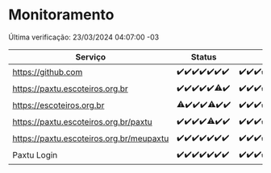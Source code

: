 # Monitoramento

Última verificação: 23/03/2024 04:07:00 -03

|Serviço|Status|Últimas 24h|
|---|---|---|
|https://github.com|<span title="2024-03-16: OK=24">✔️</span><span title="2024-03-17: OK=24">✔️</span><span title="2024-03-18: OK=24">✔️</span><span title="2024-03-19: OK=24">✔️</span><span title="2024-03-20: OK=24">✔️</span><span title="2024-03-21: OK=24">✔️</span><span title="2024-03-22: OK=8">✔️</span>|<span title="22/03/2024 05:08:00 -03 : 200">✔️</span><span title="22/03/2024 06:08:00 -03 : 200">✔️</span><span title="22/03/2024 07:06:00 -03 : 200">✔️</span><span title="22/03/2024 08:04:00 -03 : 200">✔️</span><span title="22/03/2024 09:11:00 -03 : 200">✔️</span><span title="22/03/2024 10:05:00 -03 : 200">✔️</span><span title="22/03/2024 11:06:00 -03 : 200">✔️</span><span title="22/03/2024 12:06:00 -03 : 200">✔️</span><span title="22/03/2024 13:08:00 -03 : 200">✔️</span><span title="22/03/2024 14:04:00 -03 : 200">✔️</span><span title="22/03/2024 15:08:00 -03 : 200">✔️</span><span title="22/03/2024 16:03:00 -03 : 200">✔️</span><span title="22/03/2024 17:06:00 -03 : 200">✔️</span><span title="22/03/2024 18:06:00 -03 : 200">✔️</span><span title="22/03/2024 19:05:00 -03 : 200">✔️</span><span title="22/03/2024 20:04:00 -03 : 200">✔️</span><span title="22/03/2024 21:28:00 -03 : 200">✔️</span><span title="22/03/2024 22:36:00 -03 : 200">✔️</span><span title="22/03/2024 23:13:00 -03 : 200">✔️</span><span title="23/03/2024 00:08:00 -03 : 200">✔️</span><span title="23/03/2024 01:08:00 -03 : 200">✔️</span><span title="23/03/2024 02:06:00 -03 : 200">✔️</span><span title="23/03/2024 03:11:00 -03 : 200">✔️</span><span title="23/03/2024 04:07:00 -03 : 200">✔️</span>|
|https://paxtu.escoteiros.org.br|<span title="2024-03-16: OK=24">✔️</span><span title="2024-03-17: OK=24">✔️</span><span title="2024-03-18: OK=24">✔️</span><span title="2024-03-19: OK=24">✔️</span><span title="2024-03-20: OK=24">✔️</span><span title="2024-03-21: OK=23, Falhas=1">⚠️</span><span title="2024-03-22: OK=8">✔️</span>|<span title="22/03/2024 05:08:00 -03 : 200">✔️</span><span title="22/03/2024 06:08:00 -03 : 200">✔️</span><span title="22/03/2024 07:06:00 -03 : 200">✔️</span><span title="22/03/2024 08:04:00 -03 : 200">✔️</span><span title="22/03/2024 09:11:00 -03 : 200">✔️</span><span title="22/03/2024 10:05:00 -03 : 200">✔️</span><span title="22/03/2024 11:06:00 -03 : 200">✔️</span><span title="22/03/2024 12:06:00 -03 : 200">✔️</span><span title="22/03/2024 13:08:00 -03 : 200">✔️</span><span title="22/03/2024 14:04:00 -03 : 200">✔️</span><span title="22/03/2024 15:08:00 -03 : 200">✔️</span><span title="22/03/2024 16:03:00 -03 : 200">✔️</span><span title="22/03/2024 17:06:00 -03 : 200">✔️</span><span title="22/03/2024 18:06:00 -03 : 200">✔️</span><span title="22/03/2024 19:05:00 -03 : 200">✔️</span><span title="22/03/2024 20:04:00 -03 : 200">✔️</span><span title="22/03/2024 21:28:00 -03 : 200">✔️</span><span title="22/03/2024 22:36:00 -03 : 200">✔️</span><span title="22/03/2024 23:13:00 -03 : 200">✔️</span><span title="23/03/2024 00:08:00 -03 : 200">✔️</span><span title="23/03/2024 01:08:00 -03 : 200">✔️</span><span title="23/03/2024 02:06:00 -03 : 200">✔️</span><span title="23/03/2024 03:11:00 -03 : 200">✔️</span><span title="23/03/2024 04:07:00 -03 : 200">✔️</span>|
|https://escoteiros.org.br|<span title="2024-03-16: OK=23, Falhas=1">⚠️</span><span title="2024-03-17: OK=24">✔️</span><span title="2024-03-18: OK=24">✔️</span><span title="2024-03-19: OK=24">✔️</span><span title="2024-03-20: OK=22, Falhas=2">⚠️</span><span title="2024-03-21: OK=24">✔️</span><span title="2024-03-22: OK=7">✔️</span>|<span title="22/03/2024 04:07:00 -03 : 200">✔️</span><span title="22/03/2024 05:08:00 -03 : 200">✔️</span><span title="22/03/2024 06:08:00 -03 : 200">✔️</span><span title="22/03/2024 07:06:00 -03 : 200">✔️</span><span title="22/03/2024 08:04:00 -03 : 200">✔️</span><span title="22/03/2024 09:11:00 -03 : 200">✔️</span><span title="22/03/2024 10:05:00 -03 : 200">✔️</span><span title="22/03/2024 11:06:00 -03 : 200">✔️</span><span title="22/03/2024 12:06:00 -03 : 200">✔️</span><span title="22/03/2024 13:08:00 -03 : 200">✔️</span><span title="22/03/2024 14:04:00 -03 : 200">✔️</span><span title="22/03/2024 15:08:00 -03 : 200">✔️</span><span title="22/03/2024 16:03:00 -03 : 200">✔️</span><span title="22/03/2024 17:06:00 -03 : 200">✔️</span><span title="22/03/2024 18:06:00 -03 : 200">✔️</span><span title="22/03/2024 19:05:00 -03 : 200">✔️</span><span title="22/03/2024 20:04:00 -03 : 200">✔️</span><span title="22/03/2024 21:28:00 -03 : 200">✔️</span><span title="22/03/2024 22:36:00 -03 : 200">✔️</span><span title="22/03/2024 23:13:00 -03 : 200">✔️</span><span title="23/03/2024 00:08:00 -03 : 200">✔️</span><span title="23/03/2024 01:08:00 -03 : 200">✔️</span><span title="23/03/2024 02:06:00 -03 : 200">✔️</span><span title="23/03/2024 03:11:00 -03 : 200">✔️</span><span title="23/03/2024 04:07:00 -03 : 200">✔️</span>|
|https://paxtu.escoteiros.org.br/paxtu|<span title="2024-03-16: OK=24">✔️</span><span title="2024-03-17: OK=24">✔️</span><span title="2024-03-18: OK=24">✔️</span><span title="2024-03-19: OK=24">✔️</span><span title="2024-03-20: OK=23, Falhas=1">⚠️</span><span title="2024-03-21: OK=24">✔️</span><span title="2024-03-22: OK=7">✔️</span>|<span title="22/03/2024 04:07:00 -03 : 200">✔️</span><span title="22/03/2024 05:08:00 -03 : 200">✔️</span><span title="22/03/2024 06:08:00 -03 : 200">✔️</span><span title="22/03/2024 07:06:00 -03 : 200">✔️</span><span title="22/03/2024 08:04:00 -03 : 200">✔️</span><span title="22/03/2024 09:11:00 -03 : 200">✔️</span><span title="22/03/2024 10:05:00 -03 : 200">✔️</span><span title="22/03/2024 11:06:00 -03 : 200">✔️</span><span title="22/03/2024 12:06:00 -03 : 200">✔️</span><span title="22/03/2024 13:08:00 -03 : 200">✔️</span><span title="22/03/2024 14:04:00 -03 : 200">✔️</span><span title="22/03/2024 15:08:00 -03 : 200">✔️</span><span title="22/03/2024 16:03:00 -03 : 200">✔️</span><span title="22/03/2024 17:06:00 -03 : 200">✔️</span><span title="22/03/2024 18:06:00 -03 : 200">✔️</span><span title="22/03/2024 19:05:00 -03 : 200">✔️</span><span title="22/03/2024 20:04:00 -03 : 200">✔️</span><span title="22/03/2024 21:28:00 -03 : 200">✔️</span><span title="22/03/2024 22:36:00 -03 : 200">✔️</span><span title="22/03/2024 23:13:00 -03 : 200">✔️</span><span title="23/03/2024 00:08:00 -03 : 200">✔️</span><span title="23/03/2024 01:08:00 -03 : 200">✔️</span><span title="23/03/2024 02:06:00 -03 : 200">✔️</span><span title="23/03/2024 03:11:00 -03 : 200">✔️</span><span title="23/03/2024 04:07:00 -03 : 200">✔️</span>|
|https://paxtu.escoteiros.org.br/meupaxtu|<span title="2024-03-16: OK=24">✔️</span><span title="2024-03-17: OK=24">✔️</span><span title="2024-03-18: OK=24">✔️</span><span title="2024-03-19: OK=24">✔️</span><span title="2024-03-20: OK=24">✔️</span><span title="2024-03-21: OK=24">✔️</span><span title="2024-03-22: OK=7">✔️</span>|<span title="22/03/2024 04:07:00 -03 : 200">✔️</span><span title="22/03/2024 05:08:00 -03 : 200">✔️</span><span title="22/03/2024 06:08:00 -03 : 200">✔️</span><span title="22/03/2024 07:06:00 -03 : 200">✔️</span><span title="22/03/2024 08:04:00 -03 : 200">✔️</span><span title="22/03/2024 09:11:00 -03 : 200">✔️</span><span title="22/03/2024 10:05:00 -03 : 200">✔️</span><span title="22/03/2024 11:06:00 -03 : 200">✔️</span><span title="22/03/2024 12:06:00 -03 : 200">✔️</span><span title="22/03/2024 13:08:00 -03 : 200">✔️</span><span title="22/03/2024 14:04:00 -03 : 200">✔️</span><span title="22/03/2024 15:08:00 -03 : 200">✔️</span><span title="22/03/2024 16:03:00 -03 : 200">✔️</span><span title="22/03/2024 17:06:00 -03 : 200">✔️</span><span title="22/03/2024 18:06:00 -03 : 200">✔️</span><span title="22/03/2024 19:05:00 -03 : 200">✔️</span><span title="22/03/2024 20:04:00 -03 : 200">✔️</span><span title="22/03/2024 21:28:00 -03 : 200">✔️</span><span title="22/03/2024 22:36:00 -03 : 200">✔️</span><span title="22/03/2024 23:13:00 -03 : 200">✔️</span><span title="23/03/2024 00:08:00 -03 : 200">✔️</span><span title="23/03/2024 01:08:00 -03 : 200">✔️</span><span title="23/03/2024 02:06:00 -03 : 200">✔️</span><span title="23/03/2024 03:11:00 -03 : 200">✔️</span><span title="23/03/2024 04:07:00 -03 : 200">✔️</span>|
|Paxtu Login|<span title="2024-03-16: OK=24">✔️</span><span title="2024-03-17: OK=24">✔️</span><span title="2024-03-18: OK=24">✔️</span><span title="2024-03-19: OK=24">✔️</span><span title="2024-03-20: OK=24">✔️</span><span title="2024-03-21: OK=24">✔️</span><span title="2024-03-22: OK=7">✔️</span>|<span title="22/03/2024 04:07:00 -03 : 200">✔️</span><span title="22/03/2024 05:09:00 -03 : 200">✔️</span><span title="22/03/2024 06:08:00 -03 : 200">✔️</span><span title="22/03/2024 07:06:00 -03 : 200">✔️</span><span title="22/03/2024 08:04:00 -03 : 200">✔️</span><span title="22/03/2024 09:11:00 -03 : 200">✔️</span><span title="22/03/2024 10:05:00 -03 : 200">✔️</span><span title="22/03/2024 11:06:00 -03 : 200">✔️</span><span title="22/03/2024 12:06:00 -03 : 200">✔️</span><span title="22/03/2024 13:08:00 -03 : 200">✔️</span><span title="22/03/2024 14:04:00 -03 : 200">✔️</span><span title="22/03/2024 15:08:00 -03 : 200">✔️</span><span title="22/03/2024 16:03:00 -03 : 200">✔️</span><span title="22/03/2024 17:06:00 -03 : 200">✔️</span><span title="22/03/2024 18:06:00 -03 : 200">✔️</span><span title="22/03/2024 19:05:00 -03 : 200">✔️</span><span title="22/03/2024 20:04:00 -03 : 200">✔️</span><span title="22/03/2024 21:28:00 -03 : 200">✔️</span><span title="22/03/2024 22:36:00 -03 : 200">✔️</span><span title="22/03/2024 23:13:00 -03 : 200">✔️</span><span title="23/03/2024 00:08:00 -03 : 200">✔️</span><span title="23/03/2024 01:08:00 -03 : 200">✔️</span><span title="23/03/2024 02:06:00 -03 : 200">✔️</span><span title="23/03/2024 03:11:00 -03 : 200">✔️</span><span title="23/03/2024 04:07:00 -03 : 200">✔️</span>|

